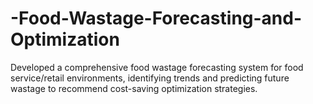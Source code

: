 # -Food-Wastage-Forecasting-and-Optimization
Developed a comprehensive food wastage forecasting system for food service/retail environments, identifying trends and predicting future wastage to recommend cost-saving optimization strategies.
